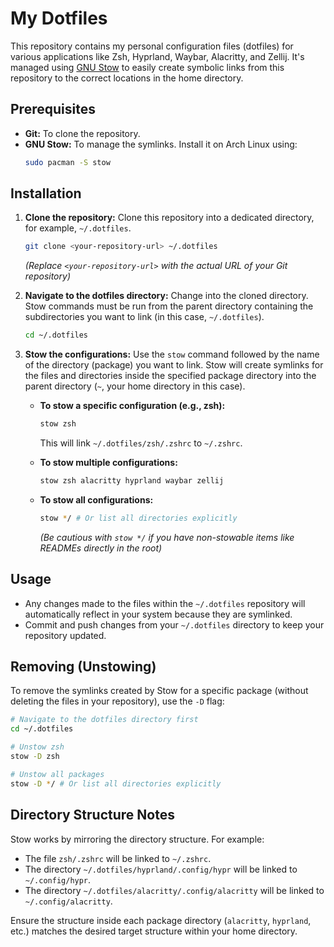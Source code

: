 # My Dotfiles

This repository contains my personal configuration files (dotfiles) for various applications like Zsh, Hyprland, Waybar, Alacritty, and Zellij. It's managed using [GNU Stow](https://www.gnu.org/software/stow/) to easily create symbolic links from this repository to the correct locations in the home directory.

## Prerequisites

-   **Git:** To clone the repository.
-   **GNU Stow:** To manage the symlinks. Install it on Arch Linux using:
    ```bash
    sudo pacman -S stow
    ```

## Installation

1.  **Clone the repository:**
    Clone this repository into a dedicated directory, for example, `~/.dotfiles`.

    ```bash
    git clone <your-repository-url> ~/.dotfiles
    ```
    *(Replace `<your-repository-url>` with the actual URL of your Git repository)*

2.  **Navigate to the dotfiles directory:**
    Change into the cloned directory. Stow commands must be run from the parent directory containing the subdirectories you want to link (in this case, `~/.dotfiles`).

    ```bash
    cd ~/.dotfiles
    ```

3.  **Stow the configurations:**
    Use the `stow` command followed by the name of the directory (package) you want to link. Stow will create symlinks for the files and directories inside the specified package directory into the parent directory (`~`, your home directory in this case).

    *   **To stow a specific configuration (e.g., zsh):**
        ```bash
        stow zsh
        ```
        This will link `~/.dotfiles/zsh/.zshrc` to `~/.zshrc`.

    *   **To stow multiple configurations:**
        ```bash
        stow zsh alacritty hyprland waybar zellij
        ```

    *   **To stow all configurations:**
        ```bash
        stow */ # Or list all directories explicitly
        ```
        *(Be cautious with `stow */` if you have non-stowable items like READMEs directly in the root)*

## Usage

-   Any changes made to the files within the `~/.dotfiles` repository will automatically reflect in your system because they are symlinked.
-   Commit and push changes from your `~/.dotfiles` directory to keep your repository updated.

## Removing (Unstowing)

To remove the symlinks created by Stow for a specific package (without deleting the files in your repository), use the `-D` flag:

```bash
# Navigate to the dotfiles directory first
cd ~/.dotfiles

# Unstow zsh
stow -D zsh

# Unstow all packages
stow -D */ # Or list all directories explicitly
```

## Directory Structure Notes

Stow works by mirroring the directory structure. For example:

-   The file `zsh/.zshrc` will be linked to `~/.zshrc`.
-   The directory `~/.dotfiles/hyprland/.config/hypr` will be linked to `~/.config/hypr`.
-   The directory `~/.dotfiles/alacritty/.config/alacritty` will be linked to `~/.config/alacritty`.

Ensure the structure inside each package directory (`alacritty`, `hyprland`, etc.) matches the desired target structure within your home directory.